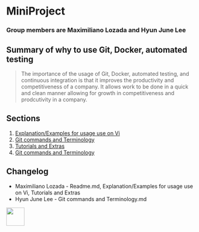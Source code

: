 # MiniProject
### **Group members are Maximiliano Lozada and Hyun June Lee**
## **Summary of why to use Git, Docker, automated testing**

>The importance of the usage of Git, Docker, automated testing, and continuous integration is that it improves the productivity and competitiveness of a company. It allows work to be done in a quick and clean manner allowing for growth in competitiveness and prodcutivity in a company.


## **Sections**
1. [Explanation/Examples for usage use on Vi](https://github.com/ml644/MiniProject/blob/master/Explanation%20and%20Examples%20for%20usage%20use%20on%20Vi.md) 
1. [Git commands and Terminology](https://github.com/ml644/MiniProject/blob/master/Git%20commands%20and%20Terminology.md)
1. [Tutorials and Extras](https://github.com/ml644/MiniProject/blob/master/Tutorials%20and%20Extras.md)
1. [Git commands and Terminology](https://github.com/ml644/MiniProject/blob/master/Git%20commands%20and%20Terminology.md)

## **Changelog**
* Maximiliano Lozada - Readme.md, Explanation/Examples for usage use on Vi, Tutorials and Extras
* Hyun June Lee - Git commands and Terminology.md










<img src="https://github.com/ml644/MiniProject/blob/master/linux.png" width="48">
